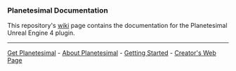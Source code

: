 ### Planetesimal Documentation

This repository's [wiki](../../wiki) page contains the documentation for the Planetesimal Unreal Engine 4 plugin.

***

[Get Planetesimal](https://www.unrealengine.com/marketplace) - [About Planetesimal](../../wiki/Home) - [Getting Started](../../wiki/Getting-Started) - [Creator's Web Page](https://www.aileron.hr)
